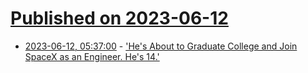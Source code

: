 # [Published on 2023-06-12](index.md)

* [2023-06-12, 05:37:00](https://it.slashdot.org/story/23/06/12/0442200/hes-about-to-graduate-college-and-join-spacex-as-an-engineer-hes-14?utm_source=rss1.0mainlinkanon&utm_medium=feed) - ['He's About to Graduate College and Join SpaceX as an Engineer.  He's 14.'](https://it.slashdot.org/story/23/06/12/0442200/hes-about-to-graduate-college-and-join-spacex-as-an-engineer-hes-14?utm_source=rss1.0mainlinkanon&utm_medium=feed)
